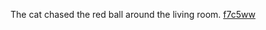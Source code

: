 The cat chased the red ball around the living room. <a href="https://en.ueh.edu.vn/9104-ree-robux-today.html">f7c5ww</a>

